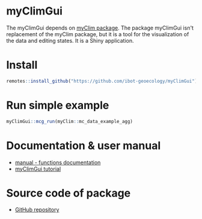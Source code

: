 # myClimGui

The myClimGui depends on [myClim package](https://labgis.ibot.cas.cz/myclim/index.html).
The package myClimGui isn't replacement of the myClim package, but it is a tool for the visualization
of the data and editing states. It is a Shiny application.

# Install

```R
remotes::install_github("https://github.com/ibot-geoecology/myClimGui")
```

# Run simple example
```R
myClimGui::mcg_run(myClim::mc_data_example_agg)
```

# Documentation & user manual
* [manual - functions documentation](http://labgis.ibot.cas.cz/myclim/gui/reference/index.html)
* [myClimGui tutorial](https://labgis.ibot.cas.cz/myclim/gui/articles/myClimGui-tutorial.html)

# Source code of package
* [GitHub repository](https://github.com/ibot-geoecology/myClimGui)   
